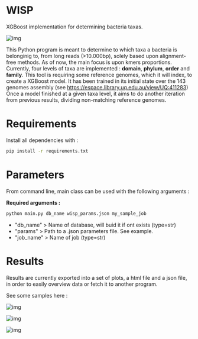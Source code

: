 # WISP
XGBoost implementation for determining bacteria taxas.

![img](https://github.com/Tharos-ux/wisp/blob/master/ensifer.png)

This Python program is meant to determine to which taxa a bacteria is belonginig to, from long reads (>10.000bp), solely based upon alignment-free methods. As of now, the main focus is upon kmers proportions.
Currently, four levels of taxa are implemented : **domain**, **phylum**, **order** and **family**.
This tool is requiring some reference genomes, which it will index, to create a XGBoost model.
It has been trained in its initial state over the 143 genomes assembly (see https://espace.library.uq.edu.au/view/UQ:411283)
Once a model finished at a given taxa level, it aims to do another iteration from previous results, dividing non-matching reference genomes.

# Requirements

Install all dependencies with :

```bash
pip install -r requirements.txt
```

# Parameters

From command line, main class can be used with the following arguments :

**Required arguments :**

```bash
python main.py db_name wisp_params.json my_sample_job
```

+ "db_name" > Name of database, will buid it if ont exists (type=str)
+ "params" > Path to a .json parameters file. See example.
+ "job_name" > Name of job (type=str)

# Results

Results are currently exported into a set of plots, a html file and a json file, in order to easily overview data or fetch it to another program.

See some samples here :

![img](https://github.com/Tharos-ux/wisp/blob/main/test_clostridium.png)

![img](https://github.com/Tharos-ux/wisp/blob/main/test_pseudomonas.png)

![img](https://github.com/Tharos-ux/wisp/blob/main/test_rhodococcus.png)
